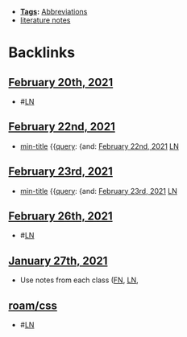 - **[Tags](<Tags.md>):** [Abbreviations](<Abbreviations.md>)
- [literature notes](<literature notes.md>)

# Backlinks
## [February 20th, 2021](<February 20th, 2021.md>)
- #[LN](<LN.md>)

## [February 22nd, 2021](<February 22nd, 2021.md>)
- [min-title](<min-title.md>) {{[query](<query.md>): {and: [February 22nd, 2021](<February 22nd, 2021.md>) [LN](<LN.md>)

## [February 23rd, 2021](<February 23rd, 2021.md>)
- [min-title](<min-title.md>) {{[query](<query.md>): {and: [February 23rd, 2021](<February 23rd, 2021.md>) [LN](<LN.md>)

## [February 26th, 2021](<February 26th, 2021.md>)
- #[LN](<LN.md>)

## [January 27th, 2021](<January 27th, 2021.md>)
- Use notes from each class ([FN](<FN.md>), [LN](<LN.md>),

## [roam/css](<roam/css.md>)
- #[LN](<LN.md>)

